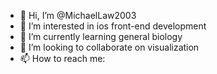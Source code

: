 - 👋 Hi, I’m @MichaelLaw2003
- 👀 I’m interested in ios front-end development
- 🌱 I’m currently learning general biology
- 💞️ I’m looking to collaborate on visualization
- 📫 How to reach me:

<!---
RachelKi2003/RachelKi2003 is a ✨ special ✨ repository because its `README.md` (this file) appears on your GitHub profile.
You can click the Preview link to take a look at your changes.
--->
